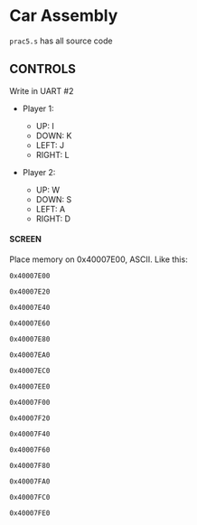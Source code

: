 # Car Assembly

```prac5.s``` has all source code

## CONTROLS

Write in UART #2
- Player 1:
    - UP: I
    - DOWN: K
    - LEFT: J
    - RIGHT: L

- Player 2:
    - UP: W
    - DOWN: S
    - LEFT: A
    - RIGHT: D

#### SCREEN

Place memory on 0x40007E00, ASCII. Like this:

```
0x40007E00

0x40007E20

0x40007E40

0x40007E60

0x40007E80

0x40007EA0

0x40007EC0

0x40007EE0

0x40007F00

0x40007F20

0x40007F40

0x40007F60

0x40007F80

0x40007FA0

0x40007FC0

0x40007FE0
```

